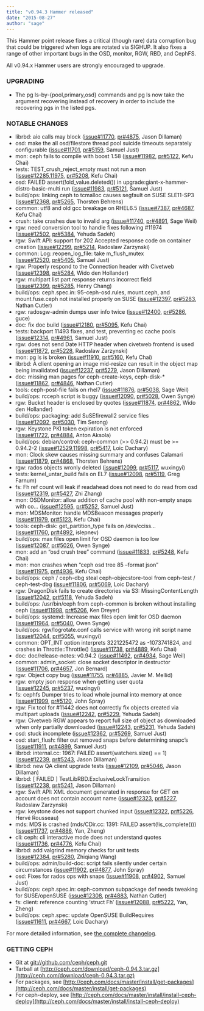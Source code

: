 ```yaml
---
title: "v0.94.3 Hammer released"
date: "2015-08-27"
author: "sage"
---
```


This Hammer point release fixes a critical (though rare) data corruption bug that could be triggered when logs are rotated via SIGHUP. It also fixes a range of other important bugs in the OSD, monitor, RGW, RBD, and CephFS.

All v0.94.x Hammer users are strongly encouraged to upgrade.

### UPGRADING

- The pg ls-by-{pool,primary,osd} commands and pg ls now take the argument recovering instead of recovery in order to include the recovering pgs in the listed pgs.

### NOTABLE CHANGES

- librbd: aio calls may block ([issue#11770](http://tracker.ceph.com/issues/11770), [pr#4875](http://github.com/ceph/ceph/pull/4875), Jason Dillaman)
- osd: make the all osd/filestore thread pool suicide timeouts separately configurable ([issue#11701](http://tracker.ceph.com/issues/11701), [pr#5159](http://github.com/ceph/ceph/pull/5159), Samuel Just)
- mon: ceph fails to compile with boost 1.58 ([issue#11982](http://tracker.ceph.com/issues/11982), [pr#5122](http://github.com/ceph/ceph/pull/5122), Kefu Chai)
- tests: TEST\_crush\_reject\_empty must not run a mon ([issue#12285,11975](http://tracker.ceph.com/issues/12285,11975), [pr#5208](http://github.com/ceph/ceph/pull/5208), Kefu Chai)
- osd: FAILED assert(!old\_value.deleted()) in upgrade:giant-x-hammer-distro-basic-multi run ([issue#11983](http://tracker.ceph.com/issues/11983), [pr#5121](http://github.com/ceph/ceph/pull/5121), Samuel Just)
- build/ops: linking ceph to tcmalloc causes segfault on SUSE SLE11-SP3 ([issue#12368](http://tracker.ceph.com/issues/12368), [pr#5265](http://github.com/ceph/ceph/pull/5265), Thorsten Behrens)
- common: utf8 and old gcc breakage on RHEL6.5 ([issue#7387](http://tracker.ceph.com/issues/7387), [pr#4687](http://github.com/ceph/ceph/pull/4687), Kefu Chai)
- crush: take crashes due to invalid arg ([issue#11740](http://tracker.ceph.com/issues/11740), [pr#4891](http://github.com/ceph/ceph/pull/4891), Sage Weil)
- rgw: need conversion tool to handle fixes following #11974 ([issue#12502](http://tracker.ceph.com/issues/12502), [pr#5384](http://github.com/ceph/ceph/pull/5384), Yehuda Sadeh)
- rgw: Swift API: support for 202 Accepted response code on container creation ([issue#12299](http://tracker.ceph.com/issues/12299), [pr#5214](http://github.com/ceph/ceph/pull/5214), Radoslaw Zarzynski)
- common: Log::reopen\_log\_file: take m\_flush\_mutex ([issue#12520](http://tracker.ceph.com/issues/12520), [pr#5405](http://github.com/ceph/ceph/pull/5405), Samuel Just)
- rgw: Properly respond to the Connection header with Civetweb ([issue#12398](http://tracker.ceph.com/issues/12398), [pr#5284](http://github.com/ceph/ceph/pull/5284), Wido den Hollander)
- rgw: multipart list part response returns incorrect field ([issue#12399](http://tracker.ceph.com/issues/12399), [pr#5285](http://github.com/ceph/ceph/pull/5285), Henry Chang)
- build/ops: ceph.spec.in: 95-ceph-osd.rules, mount.ceph, and mount.fuse.ceph not installed properly on SUSE ([issue#12397](http://tracker.ceph.com/issues/12397), [pr#5283](http://github.com/ceph/ceph/pull/5283), Nathan Cutler)
- rgw: radosgw-admin dumps user info twice ([issue#12400](http://tracker.ceph.com/issues/12400), [pr#5286](http://github.com/ceph/ceph/pull/5286), guce)
- doc: fix doc build ([issue#12180](http://tracker.ceph.com/issues/12180), [pr#5095](http://github.com/ceph/ceph/pull/5095), Kefu Chai)
- tests: backport 11493 fixes, and test, preventing ec cache pools ([issue#12314](http://tracker.ceph.com/issues/12314), [pr#4961](http://github.com/ceph/ceph/pull/4961), Samuel Just)
- rgw: does not send Date HTTP header when civetweb frontend is used ([issue#11872](http://tracker.ceph.com/issues/11872), [pr#5228](http://github.com/ceph/ceph/pull/5228), Radoslaw Zarzynski)
- mon: pg ls is broken ([issue#11910](http://tracker.ceph.com/issues/11910), [pr#5160](http://github.com/ceph/ceph/pull/5160), Kefu Chai)
- librbd: A client opening an image mid-resize can result in the object map being invalidated ([issue#12237](http://tracker.ceph.com/issues/12237), [pr#5279](http://github.com/ceph/ceph/pull/5279), Jason Dillaman)
- doc: missing man pages for ceph-create-keys, ceph-disk-\* ([issue#11862](http://tracker.ceph.com/issues/11862), [pr#4846](http://github.com/ceph/ceph/pull/4846), Nathan Cutler)
- tools: ceph-post-file fails on rhel7 ([issue#11876](http://tracker.ceph.com/issues/11876), [pr#5038](http://github.com/ceph/ceph/pull/5038), Sage Weil)
- build/ops: rcceph script is buggy ([issue#12090](http://tracker.ceph.com/issues/12090), [pr#5028](http://github.com/ceph/ceph/pull/5028), Owen Synge)
- rgw: Bucket header is enclosed by quotes ([issue#11874](http://tracker.ceph.com/issues/11874), [pr#4862](http://github.com/ceph/ceph/pull/4862), Wido den Hollander)
- build/ops: packaging: add SuSEfirewall2 service files ([issue#12092](http://tracker.ceph.com/issues/12092), [pr#5030](http://github.com/ceph/ceph/pull/5030), Tim Serong)
- rgw: Keystone PKI token expiration is not enforced ([issue#11722](http://tracker.ceph.com/issues/11722), [pr#4884](http://github.com/ceph/ceph/pull/4884), Anton Aksola)
- build/ops: debian/control: ceph-common (>> 0.94.2) must be >= 0.94.2-2 ([issue#12529,11998](http://tracker.ceph.com/issues/12529,11998), [pr#5417](http://github.com/ceph/ceph/pull/5417), Loic Dachary)
- mon: Clock skew causes missing summary and confuses Calamari ([issue#11879](http://tracker.ceph.com/issues/11879), [pr#4868](http://github.com/ceph/ceph/pull/4868), Thorsten Behrens)
- rgw: rados objects wronly deleted ([issue#12099](http://tracker.ceph.com/issues/12099), [pr#5117](http://github.com/ceph/ceph/pull/5117), wuxingyi)
- tests: kernel\_untar\_build fails on EL7 ([issue#12098](http://tracker.ceph.com/issues/12098), [pr#5119](http://github.com/ceph/ceph/pull/5119), Greg Farnum)
- fs: Fh ref count will leak if readahead does not need to do read from osd ([issue#12319](http://tracker.ceph.com/issues/12319), [pr#5427](http://github.com/ceph/ceph/pull/5427), Zhi Zhang)
- mon: OSDMonitor: allow addition of cache pool with non-empty snaps with co… ([issue#12595](http://tracker.ceph.com/issues/12595), [pr#5252](http://github.com/ceph/ceph/pull/5252), Samuel Just)
- mon: MDSMonitor: handle MDSBeacon messages properly ([issue#11979](http://tracker.ceph.com/issues/11979), [pr#5123](http://github.com/ceph/ceph/pull/5123), Kefu Chai)
- tools: ceph-disk: get\_partition\_type fails on /dev/cciss... ([issue#11760](http://tracker.ceph.com/issues/11760), [pr#4892](http://github.com/ceph/ceph/pull/4892), islepnev)
- build/ops: max files open limit for OSD daemon is too low ([issue#12087](http://tracker.ceph.com/issues/12087), [pr#5026](http://github.com/ceph/ceph/pull/5026), Owen Synge)
- mon: add an “osd crush tree” command ([issue#11833](http://tracker.ceph.com/issues/11833), [pr#5248](http://github.com/ceph/ceph/pull/5248), Kefu Chai)
- mon: mon crashes when “ceph osd tree 85 –format json” ([issue#11975](http://tracker.ceph.com/issues/11975), [pr#4936](http://github.com/ceph/ceph/pull/4936), Kefu Chai)
- build/ops: ceph / ceph-dbg steal ceph-objecstore-tool from ceph-test / ceph-test-dbg ([issue#11806](http://tracker.ceph.com/issues/11806), [pr#5069](http://github.com/ceph/ceph/pull/5069), Loic Dachary)
- rgw: DragonDisk fails to create directories via S3: MissingContentLength ([issue#12042](http://tracker.ceph.com/issues/12042), [pr#5118](http://github.com/ceph/ceph/pull/5118), Yehuda Sadeh)
- build/ops: /usr/bin/ceph from ceph-common is broken without installing ceph ([issue#11998](http://tracker.ceph.com/issues/11998), [pr#5206](http://github.com/ceph/ceph/pull/5206), Ken Dreyer)
- build/ops: systemd: Increase max files open limit for OSD daemon ([issue#11964](http://tracker.ceph.com/issues/11964), [pr#5040](http://github.com/ceph/ceph/pull/5040), Owen Synge)
- build/ops: rgw/logrotate.conf calls service with wrong init script name ([issue#12044](http://tracker.ceph.com/issues/12044), [pr#5055](http://github.com/ceph/ceph/pull/5055), wuxingyi)
- common: OPT\_INT option interprets 3221225472 as -1073741824, and crashes in Throttle::Throttle() ([issue#11738](http://tracker.ceph.com/issues/11738), [pr#4889](http://github.com/ceph/ceph/pull/4889), Kefu Chai)
- doc: doc/release-notes: v0.94.2 ([issue#11492](http://tracker.ceph.com/issues/11492), [pr#4934](http://github.com/ceph/ceph/pull/4934), Sage Weil)
- common: admin\_socket: close socket descriptor in destructor ([issue#11706](http://tracker.ceph.com/issues/11706), [pr#4657](http://github.com/ceph/ceph/pull/4657), Jon Bernard)
- rgw: Object copy bug ([issue#11755](http://tracker.ceph.com/issues/11755), [pr#4885](http://github.com/ceph/ceph/pull/4885), Javier M. Mellid)
- rgw: empty json response when getting user quota ([issue#12245](http://tracker.ceph.com/issues/12245), [pr#5237](http://github.com/ceph/ceph/pull/5237), wuxingyi)
- fs: cephfs Dumper tries to load whole journal into memory at once ([issue#11999](http://tracker.ceph.com/issues/11999), [pr#5120](http://github.com/ceph/ceph/pull/5120), John Spray)
- rgw: Fix tool for #11442 does not correctly fix objects created via multipart uploads ([issue#12242](http://tracker.ceph.com/issues/12242), [pr#5229](http://github.com/ceph/ceph/pull/5229), Yehuda Sadeh)
- rgw: Civetweb RGW appears to report full size of object as downloaded when only partially downloaded ([issue#12243](http://tracker.ceph.com/issues/12243), [pr#5231](http://github.com/ceph/ceph/pull/5231), Yehuda Sadeh)
- osd: stuck incomplete ([issue#12362](http://tracker.ceph.com/issues/12362), [pr#5269](http://github.com/ceph/ceph/pull/5269), Samuel Just)
- osd: start\_flush: filter out removed snaps before determining snapc’s ([issue#11911](http://tracker.ceph.com/issues/11911), [pr#4899](http://github.com/ceph/ceph/pull/4899), Samuel Just)
- librbd: internal.cc: 1967: FAILED assert(watchers.size() == 1) ([issue#12239](http://tracker.ceph.com/issues/12239), [pr#5243](http://github.com/ceph/ceph/pull/5243), Jason Dillaman)
- librbd: new QA client upgrade tests ([issue#12109](http://tracker.ceph.com/issues/12109), [pr#5046](http://github.com/ceph/ceph/pull/5046), Jason Dillaman)
- librbd: \[ FAILED \] TestLibRBD.ExclusiveLockTransition ([issue#12238](http://tracker.ceph.com/issues/12238), [pr#5241](http://github.com/ceph/ceph/pull/5241), Jason Dillaman)
- rgw: Swift API: XML document generated in response for GET on account does not contain account name ([issue#12323](http://tracker.ceph.com/issues/12323), [pr#5227](http://github.com/ceph/ceph/pull/5227), Radoslaw Zarzynski)
- rgw: keystone does not support chunked input ([issue#12322](http://tracker.ceph.com/issues/12322), [pr#5226](http://github.com/ceph/ceph/pull/5226), Hervé Rousseau)
- mds: MDS is crashed (mds/CDir.cc: 1391: FAILED assert(!is\_complete())) ([issue#11737](http://tracker.ceph.com/issues/11737), [pr#4886](http://github.com/ceph/ceph/pull/4886), Yan, Zheng)
- cli: ceph: cli interactive mode does not understand quotes ([issue#11736](http://tracker.ceph.com/issues/11736), [pr#4776](http://github.com/ceph/ceph/pull/4776), Kefu Chai)
- librbd: add valgrind memory checks for unit tests ([issue#12384](http://tracker.ceph.com/issues/12384), [pr#5280](http://github.com/ceph/ceph/pull/5280), Zhiqiang Wang)
- build/ops: admin/build-doc: script fails silently under certain circumstances ([issue#11902](http://tracker.ceph.com/issues/11902), [pr#4877](http://github.com/ceph/ceph/pull/4877), John Spray)
- osd: Fixes for rados ops with snaps ([issue#11908](http://tracker.ceph.com/issues/11908), [pr#4902](http://github.com/ceph/ceph/pull/4902), Samuel Just)
- build/ops: ceph.spec.in: ceph-common subpackage def needs tweaking for SUSE/openSUSE ([issue#12308](http://tracker.ceph.com/issues/12308), [pr#4883](http://github.com/ceph/ceph/pull/4883), Nathan Cutler)
- fs: client: reference counting ‘struct Fh’ ([issue#12088](http://tracker.ceph.com/issues/12088), [pr#5222](http://github.com/ceph/ceph/pull/5222), Yan, Zheng)
- build/ops: ceph.spec: update OpenSUSE BuildRequires ([issue#11611](http://tracker.ceph.com/issues/11611), [pr#4667](http://github.com/ceph/ceph/pull/4667), Loic Dachary)

For more detailed information, see [the complete changelog](http://docs.ceph.com/docs/master/_downloads/v0.94.3.txt).

### GETTING CEPH

- Git at [git://github.com/ceph/ceph.git](http://github.com/ceph/ceph)
- Tarball at [http://ceph.com/download/ceph-0.94.3.tar.gz](http://ceph.com/download/ceph-0.94.3.tar.gz)
- For packages, see [http://ceph.com/docs/master/install/get-packages](http://ceph.com/docs/master/install/get-packages)
- For ceph-deploy, see [http://ceph.com/docs/master/install/install-ceph-deploy](http://ceph.com/docs/master/install/install-ceph-deploy)
